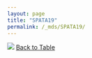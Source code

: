 ```yaml
---
layout: page
title: "SPATA19"
permalink: /_mds/SPATA19/
---
```


![](../../alns_9.28.22/aln_5HSAA102982_0.932.png?raw=true
)
[Back to Table](../../display)
